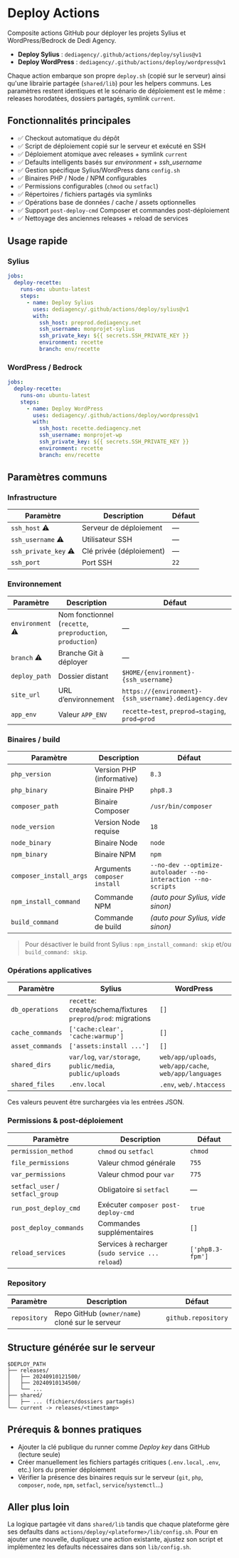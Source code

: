 # Deploy Actions

Composite actions GitHub pour déployer les projets Sylius et WordPress/Bedrock de Dedi Agency.

- **Deploy Sylius** : `dediagency/.github/actions/deploy/sylius@v1`
- **Deploy WordPress** : `dediagency/.github/actions/deploy/wordpress@v1`

Chaque action embarque son propre `deploy.sh` (copié sur le serveur) ainsi qu'une librairie partagée (`shared/lib`) pour les helpers communs. Les paramètres restent identiques et le scénario de déploiement est le même : releases horodatées, dossiers partagés, symlink `current`.

## Fonctionnalités principales

- ✅ Checkout automatique du dépôt
- ✅ Script de déploiement copié sur le serveur et exécuté en SSH
- ✅ Déploiement atomique avec releases + symlink `current`
- ✅ Defaults intelligents basés sur *environment* + *ssh_username*
- ✅ Gestion spécifique Sylius/WordPress dans `config.sh`
- ✅ Binaires PHP / Node / NPM configurables
- ✅ Permissions configurables (`chmod` ou `setfacl`)
- ✅ Répertoires / fichiers partagés via symlinks
- ✅ Opérations base de données / cache / assets optionnelles
- ✅ Support `post-deploy-cmd` Composer et commandes post-déploiement
- ✅ Nettoyage des anciennes releases + reload de services

## Usage rapide

### Sylius
```yaml
jobs:
  deploy-recette:
    runs-on: ubuntu-latest
    steps:
      - name: Deploy Sylius
        uses: dediagency/.github/actions/deploy/sylius@v1
        with:
          ssh_host: preprod.dediagency.net
          ssh_username: monprojet-sylius
          ssh_private_key: ${{ secrets.SSH_PRIVATE_KEY }}
          environment: recette
          branch: env/recette
```

### WordPress / Bedrock
```yaml
jobs:
  deploy-recette:
    runs-on: ubuntu-latest
    steps:
      - name: Deploy WordPress
        uses: dediagency/.github/actions/deploy/wordpress@v1
        with:
          ssh_host: recette.dediagency.net
          ssh_username: monprojet-wp
          ssh_private_key: ${{ secrets.SSH_PRIVATE_KEY }}
          environment: recette
          branch: env/recette
```

## Paramètres communs

### Infrastructure

| Paramètre | Description | Défaut |
|-----------|-------------|--------|
| `ssh_host` ⚠️ | Serveur de déploiement | — |
| `ssh_username` ⚠️ | Utilisateur SSH | — |
| `ssh_private_key` ⚠️ | Clé privée (déploiement) | — |
| `ssh_port` | Port SSH | `22` |

### Environnement

| Paramètre | Description | Défaut |
|-----------|-------------|--------|
| `environment` ⚠️ | Nom fonctionnel (`recette`, `preproduction`, `production`) | — |
| `branch` ⚠️ | Branche Git à déployer | — |
| `deploy_path` | Dossier distant | `$HOME/{environment}-{ssh_username}` |
| `site_url` | URL d’environnement | `https://{environment}-{ssh_username}.dediagency.dev` |
| `app_env` | Valeur `APP_ENV` | `recette→test`, `preprod→staging`, `prod→prod` |

### Binaires / build

| Paramètre | Description | Défaut |
|-----------|-------------|--------|
| `php_version` | Version PHP (informative) | `8.3` |
| `php_binary` | Binaire PHP | `php8.3` |
| `composer_path` | Binaire Composer | `/usr/bin/composer` |
| `node_version` | Version Node requise | `18` |
| `node_binary` | Binaire Node | `node` |
| `npm_binary` | Binaire NPM | `npm` |
| `composer_install_args` | Arguments `composer install` | `--no-dev --optimize-autoloader --no-interaction --no-scripts` |
| `npm_install_command` | Commande NPM | *(auto pour Sylius, vide sinon)* |
| `build_command` | Commande de build | *(auto pour Sylius, vide sinon)* |

> Pour désactiver le build front Sylius : `npm_install_command: skip` et/ou `build_command: skip`.

### Opérations applicatives

| Paramètre | Sylius | WordPress |
|-----------|--------|-----------|
| `db_operations` | `recette`: create/schema/fixtures<br>`preprod`/`prod`: migrations | `[]` |
| `cache_commands` | `['cache:clear', 'cache:warmup']` | `[]` |
| `asset_commands` | `['assets:install ...']` | `[]` |
| `shared_dirs` | `var/log`, `var/storage`, `public/media`, `public/uploads` | `web/app/uploads`, `web/app/cache`, `web/app/languages` |
| `shared_files` | `.env.local` | `.env`, `web/.htaccess` |

Ces valeurs peuvent être surchargées via les entrées JSON.

### Permissions & post-déploiement

| Paramètre | Description | Défaut |
|-----------|-------------|--------|
| `permission_method` | `chmod` ou `setfacl` | `chmod` |
| `file_permissions` | Valeur chmod générale | `755` |
| `var_permissions` | Valeur chmod pour `var` | `775` |
| `setfacl_user` / `setfacl_group` | Obligatoire si `setfacl` | — |
| `run_post_deploy_cmd` | Exécuter `composer post-deploy-cmd` | `true` |
| `post_deploy_commands` | Commandes supplémentaires | `[]` |
| `reload_services` | Services à recharger (`sudo service ... reload`) | `['php8.3-fpm']` |

### Repository

| Paramètre | Description | Défaut |
|-----------|-------------|--------|
| `repository` | Repo GitHub (`owner/name`) cloné sur le serveur | `github.repository` |

## Structure générée sur le serveur

```
$DEPLOY_PATH
├── releases/
│   ├── 20240910121500/
│   ├── 20240910134500/
│   └── ...
├── shared/
│   ├── ... (fichiers/dossiers partagés)
└── current -> releases/<timestamp>
```

## Prérequis & bonnes pratiques

- Ajouter la clé publique du runner comme *Deploy key* dans GitHub (lecture seule)
- Créer manuellement les fichiers partagés critiques (`.env.local`, `.env`, etc.) lors du premier déploiement
- Vérifier la présence des binaires requis sur le serveur (`git`, `php`, `composer`, `node`, `npm`, `setfacl`, `service`/`systemctl`…)

## Aller plus loin

La logique partagée vit dans `shared/lib` tandis que chaque plateforme gère ses defaults dans `actions/deploy/<plateforme>/lib/config.sh`. Pour en ajouter une nouvelle, dupliquez une action existante, ajustez son script et implémentez les defaults nécessaires dans son `lib/config.sh`.
